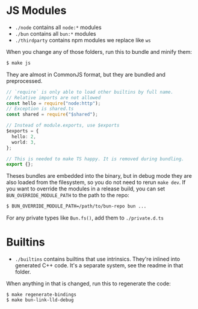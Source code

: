 # JS Modules

- `./node` contains all `node:*` modules
- `./bun` contains all `bun:*` modules
- `./thirdparty` contains npm modules we replace like `ws`

When you change any of those folders, run this to bundle and minify them:

```bash
$ make js
```

They are almost in CommonJS format, but they are bundled and preprocessed.

```ts
// `require` is only able to load other builtins by full name.
// Relative imports are not allowed
const hello = require("node:http");
// Exception is shared.ts
const shared = require("$shared");

// Instead of module.exports, use $exports
$exports = {
  hello: 2,
  world: 3,
};

// This is needed to make TS happy. It is removed during bundling.
export {};
```

Theses bundles are embedded into the binary, but in debug mode they are also loaded from the filesystem, so you do not need to rerun `make dev`. If you want to override the modules in a release build, you can set `BUN_OVERRIDE_MODULE_PATH` to the path to the repo:

```bash
$ BUN_OVERRIDE_MODULE_PATH=/path/to/bun-repo bun ...
```

For any private types like `Bun.fs()`, add them to `./private.d.ts`

# Builtins

- `./builtins` contains builtins that use intrinsics. They're inlined into generated C++ code. It's a separate system, see the readme in that folder.

When anything in that is changed, run this to regenerate the code:

```make
$ make regenerate-bindings
$ make bun-link-lld-debug
```
